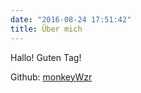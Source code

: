 ```yaml
---
date: "2016-08-24 17:51:42"
title: Über mich
---
```


Hallo! Guten Tag!

Github: [monkeyWzr](https://github.com/monkeyWzr)


